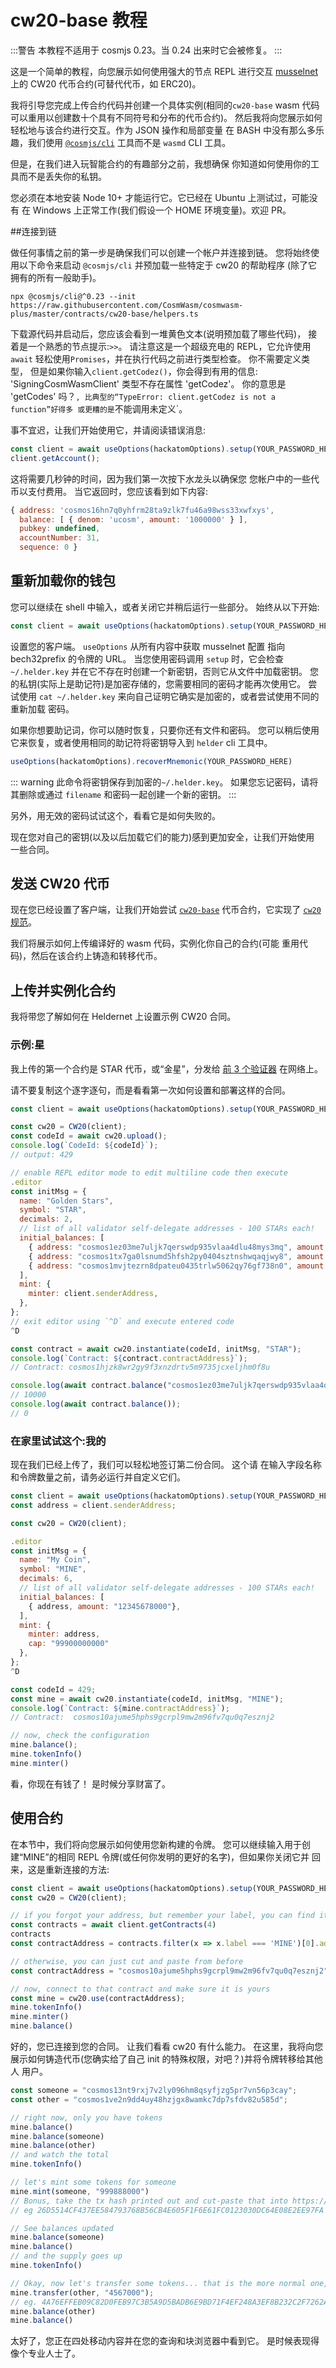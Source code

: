 # cw20-base 教程

:::警告
本教程不适用于 cosmjs 0.23。当 0.24 出来时它会被修复。
:::

这是一个简单的教程，向您展示如何使用强大的节点 REPL 进行交互
[musselnet](https://github.com/CosmWasm/testnets/tree/master/musselnet) 上的 CW20 代币合约(可替代代币，如 ERC20)。

我将引导您完成上传合约代码并创建一个具体实例(相同的`cw20-base`
wasm 代码可以重用以创建数十个具有不同符号和分布的代币合约)。
然后我将向您展示如何轻松地与该合约进行交互。作为 JSON 操作和局部变量
在 BASH 中没有那么多乐趣，我们使用 [`@cosmjs/cli`](https://github.com/CosmWasm/cosmjs/tree/master/packages/cli)
工具而不是 `wasmd` CLI 工具。

但是，在我们进入玩智能合约的有趣部分之前，我想确保
你知道如何使用你的工具而不是丢失你的私钥。

您必须在本地安装 Node 10+ 才能运行它。它已经在 Ubuntu 上测试过，可能没有
在 Windows 上正常工作(我们假设一个 HOME 环境变量)。欢迎 PR。

##连接到链

做任何事情之前的第一步是确保我们可以创建一个帐户并连接到链。
您将始终使用以下命令来启动 `@cosmjs/cli` 并预加载一些特定于 cw20 的帮助程序
(除了它拥有的所有一般助手)。

```shell
npx @cosmjs/cli@^0.23 --init https://raw.githubusercontent.com/CosmWasm/cosmwasm-plus/master/contracts/cw20-base/helpers.ts
```

下载源代码并启动后，您应该会看到一堆黄色文本(说明预加载了哪些代码)，
接着是一个熟悉的节点提示:`>>`。 请注意这是一个超级充电的 REPL，它允许使用 `await`
轻松使用`Promises`，并在执行代码之前进行类型检查。 你不需要定义类型，
但是如果你输入`client.getCodez()`，你会得到有用的信息:
'SigningCosmWasmClient' 类型不存在属性 'getCodez'。 你的意思是 'getCodes' 吗？`,
比典型的“TypeError: client.getCodez is not a function”好得多
或更糟的是`不能调用未定义`。

事不宜迟，让我们开始使用它，并请阅读错误消息:

```js
const client = await useOptions(hackatomOptions).setup(YOUR_PASSWORD_HERE);
client.getAccount();
```

这将需要几秒钟的时间，因为我们第一次按下水龙头以确保您
您帐户中的一些代币以支付费用。 当它返回时，您应该看到如下内容:

```js
{ address: 'cosmos16hn7q0yhfrm28ta9zlk7fu46a98wss33xwfxys',
  balance: [ { denom: 'ucosm', amount: '1000000' } ],
  pubkey: undefined,
  accountNumber: 31,
  sequence: 0 }
```

## 重新加载你的钱包

您可以继续在 shell 中输入，或者关闭它并稍后运行一些部分。
始终从以下开始:

```js
const client = await useOptions(hackatomOptions).setup(YOUR_PASSWORD_HERE);
```

设置您的客户端。 `useOptions` 从所有内容中获取 musselnet 配置
指向 bech32prefix 的令牌的 URL。 当您使用密码调用 `setup` 时，它会检查
`~/.helder.key` 并在它不存在时创建一个新密钥，否则它从文件中加载密钥。
您的私钥(实际上是助记符)是加密存储的，您需要相同的密码才能再次使用它。
尝试使用 `cat ~/.helder.key` 来向自己证明它确实是加密的，或者尝试使用不同的重新加载
密码。

如果你想要助记词，你可以随时恢复，只要你还有文件和密码。
您可以稍后使用它来恢复，或者使用相同的助记符将密钥导入到 `helder` cli 工具中。

```js
useOptions(hackatomOptions).recoverMnemonic(YOUR_PASSWORD_HERE)
```

::: warning
此命令将密钥保存到加密的`~/.helder.key`。 如果您忘记密码，请将其删除或通过
`filename` 和密码一起创建一个新的密钥。
:::

另外，用无效的密码试试这个，看看它是如何失败的。

现在您对自己的密钥(以及以后加载它们的能力)感到更加安全，让我们开始使用
一些合同。

## 发送 CW20 代币

现在您已经设置了客户端，让我们开始尝试
[`cw20-base`](https://github.com/CosmWasm/cosmwasm-plus/tree/master/contracts/cw20-base)
代币合约，它实现了
[`cw20` 规范](https://github.com/CosmWasm/cosmwasm-plus/blob/master/packages/cw20/README.md)。

我们将展示如何上传编译好的 wasm 代码，实例化你自己的合约(可能
重用代码)，然后在该合约上铸造和转移代币。

## 上传并实例化合约

我将带您了解如何在 Heldernet 上设置示例 CW20 合同。

### 示例:星

我上传的第一个合约是 STAR 代币，或“金星”，分发给
[前 3 个验证器](https://bigdipper.musselnet.cosmwasm.com/validators) 在网络上。

请不要复制这个逐字逐句，而是看看第一次如何设置和部署这样的合同。

```js
const client = await useOptions(hackatomOptions).setup(YOUR_PASSWORD_HERE);

const cw20 = CW20(client);
const codeId = await cw20.upload();
console.log(`CodeId: ${codeId}`);
// output: 429

// enable REPL editor mode to edit multiline code then execute
.editor
const initMsg = {
  name: "Golden Stars",
  symbol: "STAR",
  decimals: 2,
  // list of all validator self-delegate addresses - 100 STARs each!
  initial_balances: [
    { address: "cosmos1ez03me7uljk7qerswdp935vlaa4dlu48mys3mq", amount: "10000"},
    { address: "cosmos1tx7ga0lsnumd5hfsh2py0404sztnshwqaqjwy8", amount: "10000"},
    { address: "cosmos1mvjtezrn8dpateu0435trlw5062qy76gf738n0", amount: "10000"},
  ],
  mint: {
    minter: client.senderAddress,
  },
};
// exit editor using `^D` and execute entered code
^D

const contract = await cw20.instantiate(codeId, initMsg, "STAR");
console.log(`Contract: ${contract.contractAddress}`);
// Contract: cosmos1hjzk8wr2gy9f3xnzdrtv5m9735jcxeljhm0f8u

console.log(await contract.balance("cosmos1ez03me7uljk7qerswdp935vlaa4dlu48mys3mq"));
// 10000
console.log(await contract.balance());
// 0
```

### 在家里试试这个:我的

现在我们已经上传了，我们可以轻松地签订第二份合同。 这个请
在输入字段名称和令牌数量之前，请务必运行并自定义它们。

```js
const client = await useOptions(hackatomOptions).setup(YOUR_PASSWORD_HERE);
const address = client.senderAddress;

const cw20 = CW20(client);

.editor
const initMsg = {
  name: "My Coin",
  symbol: "MINE",
  decimals: 6,
  // list of all validator self-delegate addresses - 100 STARs each!
  initial_balances: [
    { address, amount: "12345678000"},
  ],
  mint: {
    minter: address,
    cap: "99900000000"
  },
};
^D

const codeId = 429;
const mine = await cw20.instantiate(codeId, initMsg, "MINE");
console.log(`Contract: ${mine.contractAddress}`);
// Contract:  cosmos10ajume5hphs9gcrpl9mw2m96fv7qu0q7esznj2

// now, check the configuration
mine.balance();
mine.tokenInfo()
mine.minter()
```

看，你现在有钱了！ 是时候分享财富了。

## 使用合约

在本节中，我们将向您展示如何使用您新构建的令牌。
您可以继续输入用于创建“MINE”的相同 REPL
令牌(或任何你发明的更好的名字)，但如果你关闭它并
回来，这是重新连接的方法:

```js
const client = await useOptions(hackatomOptions).setup(YOUR_PASSWORD_HERE);
const cw20 = CW20(client);

// if you forgot your address, but remember your label, you can find it again
const contracts = await client.getContracts(4)
contracts
const contractAddress = contracts.filter(x => x.label === 'MINE')[0].address;

// otherwise, you can just cut and paste from before
const contractAddress = "cosmos10ajume5hphs9gcrpl9mw2m96fv7qu0q7esznj2"

// now, connect to that contract and make sure it is yours
const mine = cw20.use(contractAddress);
mine.tokenInfo()
mine.minter()
mine.balance()
```

好的，您已连接到您的合同。 让我们看看 cw20 有什么能力。
在这里，我将向您展示如何铸造代币(您确实给了自己
init 的特殊权限，对吧？)并将令牌转移给其他人
用户。

```js
const someone = "cosmos13nt9rxj7v2ly096hm8qsyfjzg5pr7vn56p3cay";
const other = "cosmos1ve2n9dd4uy48hzjgx8wamkc7dp7sfdv82u585d";

// right now, only you have tokens
mine.balance()
mine.balance(someone)
mine.balance(other)
// and watch the total
mine.tokenInfo()

// let's mint some tokens for someone
mine.mint(someone, "999888000")
// Bonus, take the tx hash printed out and cut-paste that into https://bigdipper.wasmnet.cosmwasm.com
// eg 26D5514CF437EE584793768B56CB4E605F1F6E61FC0123030DC64E08E2EE97FA

// See balances updated
mine.balance(someone)
mine.balance()
// and the supply goes up
mine.tokenInfo()

// Okay, now let's transfer some tokens... that is the more normal one, right?
mine.transfer(other, "4567000");
// eg. 4A76EFFEB09C82D0FEB97C3B5A9D5BADB6E9BD71F4EF248A3EF8B232C2F7262A
mine.balance(other)
mine.balance()
```

太好了，您正在四处移动内容并在您的查询和块浏览器中看到它。
是时候表现得像个专业人士了。
